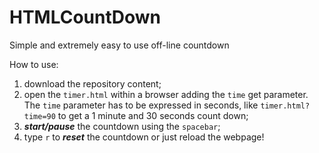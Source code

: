 # HTMLCountDown
Simple and extremely easy to use off-line countdown 

How to use:
1. download the repository content;
2. open the `timer.html` within a browser adding the `time` get parameter.
The `time` parameter has to be expressed in seconds, like ``` timer.html?time=90 ``` to get a 1 minute and 30 seconds count down;
3. ***start/pause*** the countdown using the `spacebar`;
4. type `r` to ***reset*** the countdown or just reload the webpage! 


